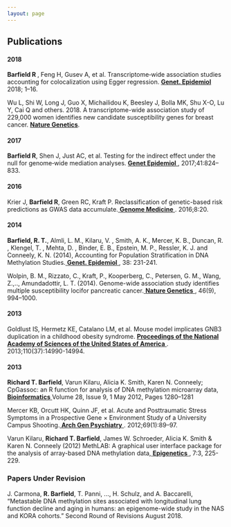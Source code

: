 ```yaml
---
layout: page
---
```

<html lang="en-us">
<h2> Publications


<h4 id="2018">2018</h4>

<p><b>Barfield R </b>, Feng H, Gusev A, et al. Transcriptome‐wide association studies accounting for colocalization using Egger regression.  <a href="https://doi.org/10.1002/gepi.22131"><b> Genet. Epidemiol</b></a> 2018; 1–16.</p>

<p>Wu L, Shi W, Long J, Guo X, Michailidou K, Beesley J, Bolla MK, Shu X-O, Lu Y, Cai Q and others. 2018. A transcriptome-wide association study of 229,000 women identifies new candidate susceptibility genes for breast cancer. <a href="https://www.nature.com/articles/s41588-018-0132-x"> <b> Nature Genetics</b></a>.<p>

<h4 id="2017">2017</h4>

<p><b>Barfield R</b>, Shen J, Just AC, et al. Testing for the indirect effect under the null for genome‐wide mediation analyses. <a href="https://doi.org/10.1002/gepi.22084"> <b>Genet Epidemiol</b> </a>, 2017;41:824–833.</p>

<h4 id="2016">2016</h4>

<p>Krier J, <b>Barfield R</b>, Green RC, Kraft P. Reclassification of genetic-based risk predictions as GWAS data accumulate.<a href="http://doi.org/10.1186/s13073-016-0272-5"> <b>Genome Medicine</b> </a>. 2016;8:20.</p>


<h4 id="2014">2014</h4>


<p><b>Barfield, R. T.</b>, Almli, L. M., Kilaru, V. , Smith, A. K., Mercer, K. B., Duncan, R. , Klengel, T. , Mehta, D. , Binder, E. B., Epstein, M. P., Ressler, K. J. and Conneely, K. N. (2014), Accounting for Population Stratification in DNA Methylation Studies.<a href="https://doi.org/10.1002/gepi.21789"> <b>Genet. Epidemiol</b> </a>, 38: 231-241.</p>

<p>Wolpin, B. M., Rizzato, C., Kraft, P., Kooperberg, C., Petersen, G. M., Wang, Z.,.., Amundadottir, L. T. (2014). Genome-wide association study identifies multiple susceptibility locifor pancreatic cancer.<a href="http://doi.org/10.1038/ng.3052"> <b>Nature Genetics</b> </a>, 46(9), 994–1000.</p> 


<h4 id="2013">2013</h4>

<p>Goldlust IS, Hermetz KE, Catalano LM, et al. Mouse model implicates GNB3 duplication in a childhood obesity syndrome. <a href="http://doi.org/10.1073/pnas.1305999110"> <b>Proceedings of the National Academy of Sciences of the United States of America</b> </a>. 2013;110(37):14990-14994.</p>


<h4 id="2012">2013</h4>

<p><b>Richard T. Barfield</b>, Varun Kilaru, Alicia K. Smith, Karen N. Conneely; CpGassoc: an R function for analysis of DNA methylation microarray data,<a href="https://academic.oup.com/bioinformatics/article/28/9/1280/312316"> <b>Bioinformatics</b> </a> Volume 28, Issue 9, 1 May 2012, Pages 1280–1281</p>

<p>Mercer KB, Orcutt HK, Quinn JF, et al. Acute and Posttraumatic Stress Symptoms in a Prospective Gene × Environment Study of a University Campus Shooting.<a href="https://jamanetwork.com/journals/jamapsychiatry/fullarticle/1107439"> <b>Arch Gen Psychiatry</b> </a>. 2012;69(1):89–97.</p>

<p>Varun Kilaru, <b>Richard T. Barfield</b>, James W. Schroeder, Alicia K. Smith & Karen N. Conneely (2012) MethLAB: A graphical user interface package for the analysis of array-based DNA methylation data,<a href="https://doi.org/10.4161/epi.7.3.19284"> <b>Epigenetics</b> </a>, 7:3, 225-229.</p>


<h3 id="Co-Papers">Papers Under Revision</h3>

<p>J. Carmona, <b>R. Barfield</b>, T. Panni, ..., H. Schulz, and A. Baccarelli, “Metastable DNA methylation sites associated with longitudinal lung function decline and aging in humans: an epigenome-wide study in the NAS and KORA cohorts.” Second Round of Revisions August 2018. </p> 


